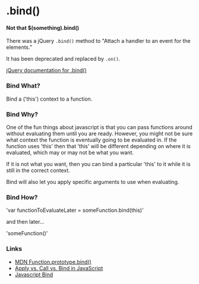 # .bind()

#### Not that $(something).bind()

There was a jQuery `.bind()` method to "Attach a handler to an event for the elements."

It has been deprecated and replaced by `.on()`.

[jQuery documentation for .bind()](http://api.jquery.com/bind/)

### Bind What?

Bind a ('this') context to a function.

### Bind Why?

One of the fun things about javascript is that you can pass functions around
without evaluating them until you are ready. However, you might not be sure what
context the function is eventually going to be evaluated in. If the function uses
'this' then that 'this' will be different depending on where it is evaluated, which
may or may not be what you want.

If it is not what you want, then you can bind a particular 'this' to it while it
is still in the correct context.

Bind will also let you apply specific arguments to use when evaluating.

### Bind How?

'var functionToEvaluateLater = someFunction.bind(this)'

and then later...

'someFunction()'


### Links

 - [MDN Function.prototype.bind()](https://developer.mozilla.org/en-US/docs/Web/JavaScript/Reference/Global_Objects/Function/bind)
 - [Apply vs. Call vs. Bind in JavaScript](https://codeplanet.io/javascript-apply-vs-call-vs-bind/)
 - [Javascript Bind](https://learn.co/lessons/javascript-bind)
